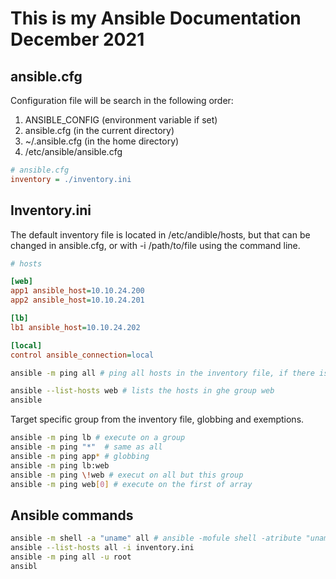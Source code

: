 # This is my Ansible Documentation December 2021

## ansible.cfg

Configuration file will be search in the following order:
1. ANSIBLE_CONFIG (environment variable if set)
2. ansible.cfg (in the current directory)
3. ~/.ansible.cfg (in the home directory)
4. /etc/ansible/ansible.cfg
```cfg
# ansible.cfg
inventory = ./inventory.ini
```

## Inventory.ini

The default inventory file is located in /etc/andible/hosts, but that can be changed in ansible.cfg, or with -i /path/to/file using the command line.

```ini
# hosts

[web]
app1 ansible_host=10.10.24.200
app2 ansible_host=10.10.24.201

[lb]
lb1 ansible_host=10.10.24.202

[local]
control ansible_connection=local
```

```bash
ansible -m ping all # ping all hosts in the inventory file, if there is an error, check  the inventory = ./inventory.ini in ansible.cfg

ansible --list-hosts web # lists the hosts in ghe group web
ansible  
```
Target specific group from the inventory file, globbing and exemptions.

```bash
ansible -m ping lb # execute on a group
ansible -m ping "*"  # same as all
ansible -m ping app* # globbing
ansible -m ping lb:web
ansible -m ping \!web # execut on all but this group
ansible -m ping web[0] # execute on the first of array
```

## Ansible commands 

```bash
ansible -m shell -a "uname" all # ansible -mofule shell -atribute "uname" to be executed on all hosts in the inventory.ini
ansible --list-hosts all -i inventory.ini
ansible -m ping all -u root
ansibl


```